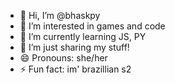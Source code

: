 - 👋 Hi, I’m @bhaskpy
- 👀 I’m interested in games and code
- 🌱 I’m currently learning JS, PY
- 💞️ I’m just sharing my stuff!
- 😄 Pronouns: she/her
- ⚡ Fun fact: im' brazillian s2

<!---
bhaskpy/bhaskpy is a ✨ special ✨ repository because its `README.md` (this file) appears on your GitHub profile.
You can click the Preview link to take a look at your changes.
--->
